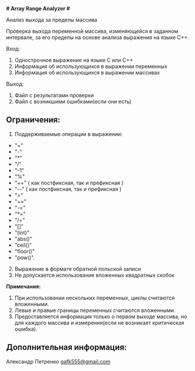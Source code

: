 **# Array Range Analyzer #**

Анализ выхода за пределы массива

Проверка выхода переменной массива, изменяющейся в заданном интервале, за его пределы на основе анализа выражения на языке С++. 

Вход:

1) Однострочное выражение на языке C или С++
2) Информация об использующихся в выражении переменных
3) Информация об использующихся в выражении массивах

Выход:
1) Файл с результатами проверки
2) Файл с возникшими ошибками(если они есть)

## Ограничения: ##

1) Поддерживаемые операции в выражении:
- "+"
- "-"
- "*"
- "/"
- "-1"
- "%"
- "++" ( как постфиксная, так и префиксная )
- "--" ( как постфиксная, так и префиксная )
- "="
- "+="
- "-="
- "*="
- "/="
- "[]"
- "(int)"
- "abs()"
- "ceil()"
- "floor()"
- "pow()".

2) Выражение в формате обратной польской записи
3) Не допускается использование вложенных квадратных скобок

**Примечания:**
1) При использовании нескольких переменных, циклы считаются вложенными.
2) Левые и правые границы переменных считаются вложенными.
3) Предоставляется информация только о первом выходе массива, но для каждого массива и измерения(если не возникает критическая ошибка).

## Дополнительная информация: ##
Александр Петренко
gafk555@gmail.com